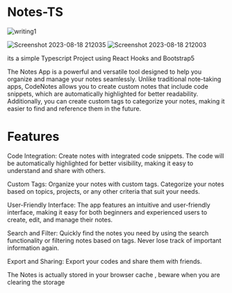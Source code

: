 # Notes-TS
![writing1](https://github.com/HiteshYadav007/Notes-TS/assets/97785257/b50813d1-f8b2-43c6-90e8-8cc8eff87820)

![Screenshot 2023-08-18 212035](https://github.com/HiteshYadav007/Notes-TS/assets/97785257/983008a8-01ee-432a-af60-622334564e9a)
![Screenshot 2023-08-18 212003](https://github.com/HiteshYadav007/Notes-TS/assets/97785257/d8a70012-f758-45be-8c98-266d46809eb6)


its a simple Typescript Project using React Hooks and Bootstrap5 

The Notes App is a powerful and versatile tool designed to help you organize and manage your notes seamlessly. Unlike traditional note-taking apps, CodeNotes allows you to create custom notes that include code snippets, which are automatically highlighted for better readability. Additionally, you can create custom tags to categorize your notes, making it easier to find and reference them in the future.

# Features

Code Integration: Create notes with integrated code snippets. The code will be automatically highlighted for better visibility, making it easy to understand and share with others.

Custom Tags: Organize your notes with custom tags. Categorize your notes based on topics, projects, or any other criteria that suit your needs.

User-Friendly Interface: The app features an intuitive and user-friendly interface, making it easy for both beginners and experienced users to create, edit, and manage their notes.

Search and Filter: Quickly find the notes you need by using the search functionality or filtering notes based on tags. Never lose track of important information again.

Export and Sharing: Export your codes and share them with friends.

The Notes is actually stored in your browser cache , beware when you are clearing the storage
